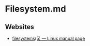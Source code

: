 # Filesystem.md

## Websites

* [filesystems(5) — Linux manual page](https://man7.org/linux/man-pages/man5/filesystems.5.html)
